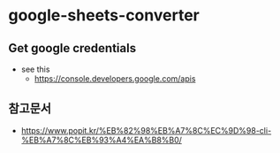 # google-sheets-converter

## Get google credentials

- see this
  - https://console.developers.google.com/apis

## 참고문서

- https://www.popit.kr/%EB%82%98%EB%A7%8C%EC%9D%98-cli-%EB%A7%8C%EB%93%A4%EA%B8%B0/
